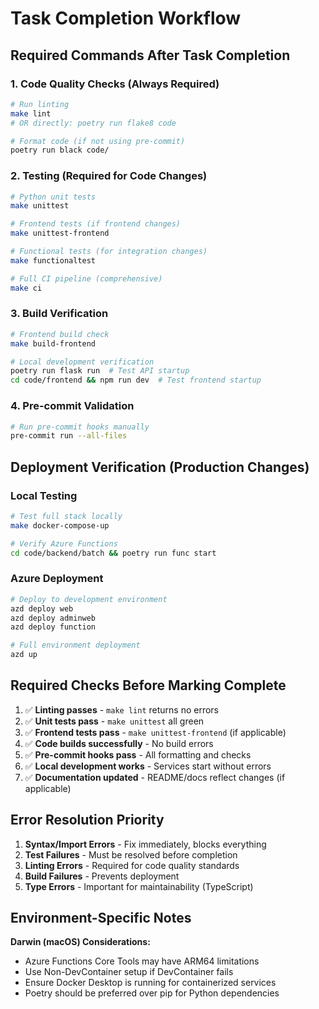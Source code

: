 # Task Completion Workflow

## Required Commands After Task Completion

### 1. Code Quality Checks (Always Required)
```bash
# Run linting
make lint
# OR directly: poetry run flake8 code

# Format code (if not using pre-commit)
poetry run black code/
```

### 2. Testing (Required for Code Changes)
```bash
# Python unit tests
make unittest

# Frontend tests (if frontend changes)
make unittest-frontend

# Functional tests (for integration changes)
make functionaltest

# Full CI pipeline (comprehensive)
make ci
```

### 3. Build Verification
```bash
# Frontend build check
make build-frontend

# Local development verification
poetry run flask run  # Test API startup
cd code/frontend && npm run dev  # Test frontend startup
```

### 4. Pre-commit Validation
```bash
# Run pre-commit hooks manually
pre-commit run --all-files
```

## Deployment Verification (Production Changes)

### Local Testing
```bash
# Test full stack locally
make docker-compose-up

# Verify Azure Functions
cd code/backend/batch && poetry run func start
```

### Azure Deployment
```bash
# Deploy to development environment
azd deploy web
azd deploy adminweb  
azd deploy function

# Full environment deployment
azd up
```

## Required Checks Before Marking Complete

1. ✅ **Linting passes** - `make lint` returns no errors
2. ✅ **Unit tests pass** - `make unittest` all green
3. ✅ **Frontend tests pass** - `make unittest-frontend` (if applicable)
4. ✅ **Code builds successfully** - No build errors
5. ✅ **Pre-commit hooks pass** - All formatting and checks
6. ✅ **Local development works** - Services start without errors
7. ✅ **Documentation updated** - README/docs reflect changes (if applicable)

## Error Resolution Priority

1. **Syntax/Import Errors** - Fix immediately, blocks everything
2. **Test Failures** - Must be resolved before completion
3. **Linting Errors** - Required for code quality standards
4. **Build Failures** - Prevents deployment
5. **Type Errors** - Important for maintainability (TypeScript)

## Environment-Specific Notes

**Darwin (macOS) Considerations:**
- Azure Functions Core Tools may have ARM64 limitations
- Use Non-DevContainer setup if DevContainer fails
- Ensure Docker Desktop is running for containerized services
- Poetry should be preferred over pip for Python dependencies